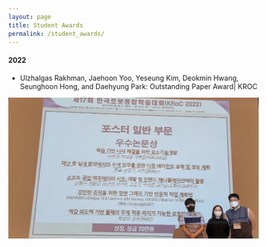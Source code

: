 ```yaml
---
layout: page
title: Student Awards
permalink: /student_awards/
---
```


<div class=wrapper>
    <h4>2022</h4> 
    <ul class="news-list">
      <li>Ulzhalgas Rakhman, Jaehoon Yoo, Yeseung Kim, Deokmin Hwang, Seunghoon Hong, and Daehyung Park: Outstanding Paper Award| KROC </li>
    </ul>
</div> 

  
  <td markdown="span">
    <a href="/assets/paper_photo.png" data-lightbox="Student Awards" >
      <img style="width: 800px" src="/assets/paper_photo.png">
      </a>
</td>











